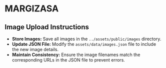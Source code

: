 # MARGIZASA

## Image Upload Instructions

- **Store Images:** Save all images in the `../assets/public/images` directory.  
- **Update JSON File:** Modify the `assets/data/images.json` file to include the new image details.  
- **Maintain Consistency:** Ensure the image filenames match the corresponding URLs in the JSON file to prevent errors.  



